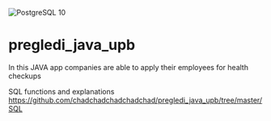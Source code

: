![PostgreSQL 10](https://user-images.githubusercontent.com/44512373/116990230-1bd5b780-acd3-11eb-893a-0772537cd0ee.png)
# pregledi_java_upb

In this JAVA app companies are able to apply their employees for health checkups

SQL functions and explanations
https://github.com/chadchadchadchadchad/pregledi_java_upb/tree/master/SQL
